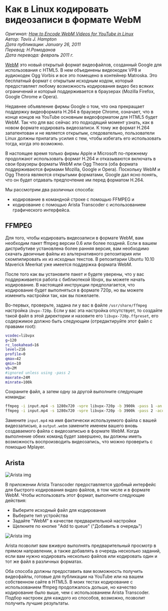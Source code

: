 # Как в Linux кодировать видеозаписи в формате WebM
*Оригинал:
[How to Encode WebM Videos for YouTube in Linux](http://maketecheasier.com/encode-webm-videos-for-youtube-in-2011/01/26)  
Автор: Tavis J. Hampton  
Дата публикации: January 26, 2011  
Перевод: Н.Ромоданов  
Дата перевода: февраль 2011 г.*

[WebM](http://www.webmproject.org/) это новый открытый формат видеофайлов, созданный Google для использования с HTML5. В нем объединены видеокодек VP8 и аудиокодек Ogg Vorbis и все это помещено в контейнер Matroska. Это бесплатный формат с открытым исходным кодом, который предоставляет любому возможность кодирования видео без всяких ограничений и который поддерживается в браузерах (Mozilla Firefox, Google Chrome и Opera).

Недавнее объявление фирмы Google о том, что она прекращает поддержку видеоформата H.264 в браузере Chrome, означает, что в конце концов на YouTube основным видеоформатом для HTML5 будет WebM. Так что для вас сейчас это подходящий момент узнать, как в новом формате кодировать видеозаписи. К тому же формат H.264 запатентован и не является открытым, следовательно, пользователи Linux должны прилагать усилия с тем, чтобы избегать его использовать тогда, когда это возможно.

В настоящее время только фирмы Apple и Microsoft по-прежнему продолжают использовать формат H.264 и отказываются включать в свои браузеры форматы WebM или Ogg Theora (оба формата поддерживаются фирмами Mozilla, Google и Opera). Поскольку WebM и Ogg Theora являются открытыми форматами, Google дал ясно понять, что он будет отдавать предпочтение им перед форматом H.264.

Мы рассмотрим два различных способа:

- кодирование в командной строке с помощью FFMPEG и
- кодирование с помощью Arista Transcoder с использованием графического интерфейса.

## FFMPEG
Для того, чтобы кодировать видеозаписи в формате WebM, вам необходим пакет ffmpeg версии 0.6 или более поздней. Если в вашем дистрибутиве установлена более ранняя версия, вам необходимо скачать двоичные файлы из альтернативного репозитария или скомпилировать их из исходных текстов. В репозитарии Ubuntu 10.10 Maverick Meerkat уже имеется поддержка формата WebM.

После того как вы установите пакет и будете уверены, что у вас поддерживается работа с библиотекой libvpx, вы можете начать кодирование. В настоящей инструкции предполагается, что кодирование будет выполняться в формате 720p, но вы можете изменить настройки так, как вы пожелаете.

Во-первых, проверьте, задана ли у вас в файле `/usr/share/ffmpeg` настройка
`ibvpx-720p`. Если у вас эта настройка отсутствует, то создайте такой файл в
этой директории и назовите его `libvpx-720p.ffpreset`, его содержимое должно быть следующим (отредактируйте этот файл с правами root):

```sh
vcodec=libvpx
g=120
rc_lookahead=16
level=216
profile=0
qmax=42
qmin=10
vb=2M
#ignored unless using -pass 2
maxrate=24M
minrate=100k
```

Сохраните файл, а затем одну за другой выполните следующие команды:

```sh
ffmpeg -i input.mp4 -s 1280x720 -vpre libvpx-720p -b 3900k -pass 1 -an -f webm -y output.webm
ffmpeg -i input.mp4 -s 1280x720 -vpre libvpx-720p -b 3900k -pass 2 -acodec libvorbis -ab 100k -f webm -y output.webm
```

Замените `input.mp4` на имя фактически используемого файла с вашей
видеозаписью, а `output.webm` замените именем вашего вновь создаваемого файла с видеозаписью в формате WebM. Когда выполнение обеих команд будет завершено, вы должны иметь возможность воспроизводить видеозапись, что можно проверить с помощью Mplayer.

## Arista
![Arista img](/images/Webd/arista-screenshot1-nq8.png)

В приложении Arista Transcoder предоставляется удобный интерфейс для быстрого кодирования видео файлов, в том числе и в формате WebM. Чтобы использовать этот формат, выполните следующие действия:

* Выберите исходный файл для кодирования
* Выберите тип устройства
* Задайте "WebM" в качестве предварительной настройки
* Щелкните по кнопке "Add to queue" ("Добавить в очередь")

![Arista img](/images/Webd/arista-screenshot2.jpg)

Arista позволит вам вживую выполнять предварительный просмотр в прямом направлении, а также добавлять в очередь несколько заданий, если вам нужно кодировать несколько файлов или кодировать один и тот же файл в различных форматах.

Оба способа должны предоставить вам возможность получить видеофайлы, готовые для публикации на YouTube или на вашем собственном сайте в HTML5. В моих тестах кодирование с использованием ffmpeg продолжалось дольше, но качество кодирование было выше, чем с использованием Arista Transcoder. Подбор настроек для каждого из способов, возможно, позволит получить лучшие результаты.
